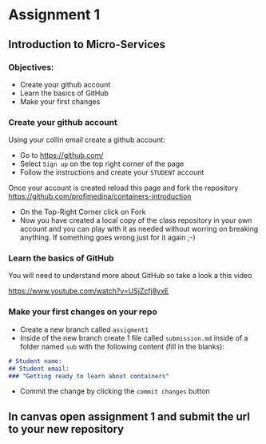 # Assignment 1
## Introduction to Micro-Services

### Objectives:

- Create your github account
- Learn the basics of GitHub
- Make your first changes

### Create your github account

Using your collin email create a github account:
- Go to https://github.com/ 
- Select `Sign up` on the top right corner of the page
- Follow the instructions and create your `STUDENT` account

Once your account is created reload this page and fork the repository https://github.com/profjmedina/containers-introduction 
- On the Top-Right Corner click on Fork
- Now you have created a local copy of the class repository in your own account and you can play with it as needed without worring on breaking anything. If something goes wrong just for it again ;-) 

### Learn the basics of GitHub

You will need to understand more about GitHub so take a look a this video

https://www.youtube.com/watch?v=USjZcfj8yxE

### Make your first changes on your repo

- Create a new branch called `assigment1`
- Inside of the new branch create 1 file called `submission.md` inside of a folder named `sub` with the following content (fill in the blanks):

```markdown
# Student name: 
## Student email:
### "Getting ready to learn about containers"
```

- Commit the change by clicking the `commit changes` button 

## In canvas open assignment 1 and submit the url to your new repository

